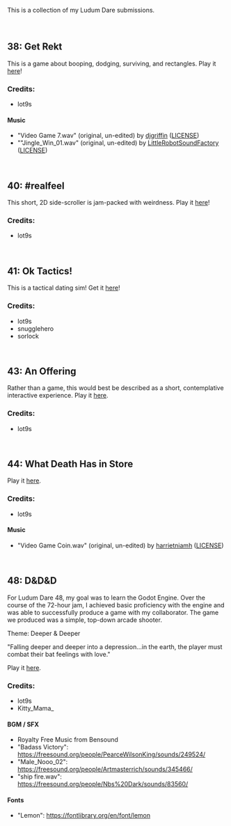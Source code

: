 This is a collection of my Ludum Dare submissions.
<br>
<br>
<br>

## 38: Get Rekt
This is a game about booping, dodging, surviving, and rectangles. Play it [here](https://lot9s.github.io/ludum-dare/38/)!

### Credits:
* lot9s

#### Music
* "Video Game 7.wav" (original, un-edited) by [djgriffin](http://www.freesound.org/people/djgriffin/sounds/172561/) ([LICENSE](https://creativecommons.org/licenses/by-nc/3.0/))
* ""Jingle_Win_01.wav" (original, un-edited) by [LittleRobotSoundFactory](href="http://www.freesound.org/people/LittleRobotSoundFactory/sounds/270545/) ([LICENSE](https://creativecommons.org/licenses/by/3.0/))

<br>

## 40: #realfeel

This short, 2D side-scroller is jam-packed with weirdness. Play it [here](https://lot9s.github.io/ludum-dare/40/)!

### Credits:
* lot9s

<br>

## 41: Ok Tactics!

This is a tactical dating sim! Get it [here](https://ldjam.com/events/ludum-dare/41/ok-tactics)!

### Credits:
* lot9s
* snugglehero
* sorlock

<br>


## 43: An Offering

Rather than a game, this would best be described as a short, contemplative interactive experience. Play it [here](https://lot9s.github.io/ludum-dare/43/).

### Credits:
* lot9s

<br>


## 44: What Death Has in Store

Play it [here](https://lot9s.github.io/ludum-dare/44/).

### Credits:
* lot9s

#### Music
* "Video Game Coin.wav" (original, un-edited) by [harrietniamh](https://freesound.org/people/harrietniamh/sounds/415083/) ([LICENSE](https://creativecommons.org/licenses/by/3.0/))

<br>


## 48: D&D&D

For Ludum Dare 48, my goal was to learn the Godot Engine. Over the course of the 72-hour jam, I achieved basic proficiency with the engine and was able to successfully produce a game with my collaborator. The game we produced was a simple, top-down arcade shooter.

Theme: Deeper & Deeper

"Falling deeper and deeper into a depression...in the earth, the player must combat their bat feelings with love."

Play it [here](https://lot9s.github.io/ludum-dare/48/).

### Credits:
* lot9s
* Kitty_Mama_

#### BGM / SFX
* Royalty Free Music from Bensound
* "Badass Victory": https://freesound.org/people/PearceWilsonKing/sounds/249524/
* "Male_Nooo_02": https://freesound.org/people/Artmasterrich/sounds/345466/
* "ship fire.wav": https://freesound.org/people/Nbs%20Dark/sounds/83560/

#### Fonts
* "Lemon": https://fontlibrary.org/en/font/lemon
